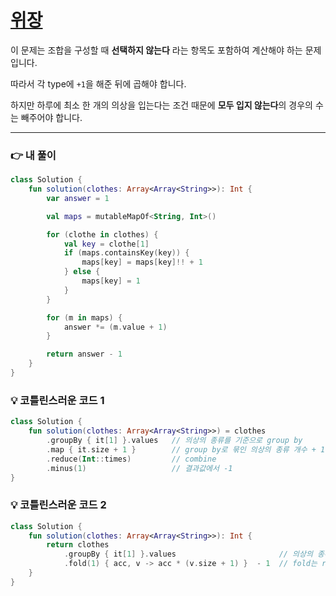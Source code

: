 # [위장](https://programmers.co.kr/learn/courses/30/lessons/42578)

이 문제는 조합을 구성할 때 **선택하지 않는다** 라는 항목도 포함하여 계산해야 하는 문제입니다.

따라서 각 type에 `+1`을 해준 뒤에 곱해야 합니다.

하지만 하루에 최소 한 개의 의상을 입는다는 조건 때문에 **모두 입지 않는다**의 경우의 수는 빼주어야 합니다.

---------------------------------------------------


### 👉 내 풀이
```kotlin
class Solution {
    fun solution(clothes: Array<Array<String>>): Int {
        var answer = 1

        val maps = mutableMapOf<String, Int>()

        for (clothe in clothes) {
            val key = clothe[1]
            if (maps.containsKey(key)) {
                maps[key] = maps[key]!! + 1
            } else {
                maps[key] = 1
            }
        }

        for (m in maps) {
            answer *= (m.value + 1)
        }

        return answer - 1
    }
}
```

### 💡 코틀린스러운 코드 1
```kotlin
class Solution {
    fun solution(clothes: Array<Array<String>>) = clothes
        .groupBy { it[1] }.values   // 의상의 종류를 기준으로 group by
        .map { it.size + 1 }        // group by로 묶인 의상의 종류 개수 + 1
        .reduce(Int::times)         // combine
        .minus(1)                   // 결과값에서 -1
}
```

### 💡 코틀린스러운 코드 2
```kotlin
class Solution {
    fun solution(clothes: Array<Array<String>>): Int {
        return clothes
            .groupBy { it[1] }.values                       // 의상의 종류를 기준으로 group by
            .fold(1) { acc, v -> acc * (v.size + 1) }  - 1  // fold는 reduce와 같이 combine을 수행하지만 초기값을 정할 수 있다는 점에서 다릅니다.
    }
}
```
